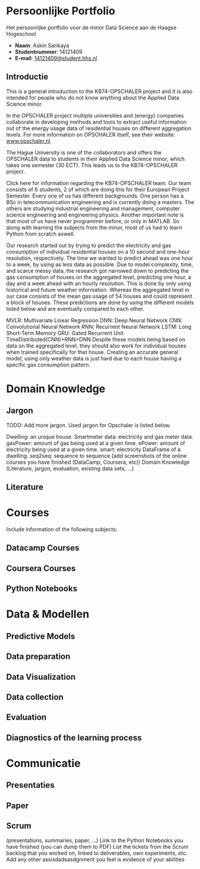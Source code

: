 <h1>Persoonlijke Portfolio</h1>

Het persoonlijke portfolio voor de minor Data Science aan de Haagse Hogeschool

* <b>Naam</b>: Askin Sarikaya
* <b>Studentnummer</b>: 14121409
* <b>E-mail</b>: 14121409@student.hhs.nl

<h2>Introductie</h2>

This is a general introduction to the KB74-OPSCHALER project and it is also intended for people who do not know anything about the Applied Data Science minor.

In the OPSCHALER project multiple universities and (energy) companies collaborate in developing methods and tools to extract useful information out of the energy usage data of residential houses on different aggregation levels. For more information on OPSCHALER itself, see their website: www.opschaler.nl.

The Hague University is one of the collaborators and offers the OPSCHALER data to students in their Applied Data Science minor, which takes one semester (30 ECT). This leads us to the KB74-OPSCHALER project.

 Click here for information regarding the KB74-OPSCHALER team.
Our team consists of 6 students, 2 of which are doing this for their European Project Semester. Every one of us has different backgrounds. One person has a BSc in telecommunication engineering and is currently doing a masters. The others are studying industrial engineering and management, computer science engineering and engineering physics. Another important note is that most of us have never programmer before, or only in MATLAB. So along with learning the subjects from the minor, most of us had to learn Python from scratch aswell.

Our research started out by trying to predict the electricity and gas consumption of individual residential houses on a 10 second and one-hour resolution, respectively. The time we wanted to predict ahead was one hour to a week, by using as less data as possible. Due to model complexity, time, and scarce messy data, the research got narrowed down to predicting the gas consumption of houses on the aggregated level, predicting one hour, a day and a week ahead with an hourly resolution. This is done by only using historical and future weather information. Whereas the aggregated level in our case consists of the mean gas usage of 54 houses and could represent a block of houses. These predictions are done by using the different models listed below and are eventually compared to each other.

MVLR: Multivariate Linear Regression
DNN: Deep Neural Network
CNN: Convolutional Neural Network
RNN: Recurrent Neural Network
LSTM: Long Short-Term Memory
GRU: Gated Recurrent Unit
TimeDistributed(CNN)+RNN+DNN
Despite these models being based on data on the aggregated level, they should also work for individual houses when trained specifically for that house. Creating an accurate general model, using only weather data is just hard due to each house having a specific gas consumption pattern.


<h1>Domain Knowledge</h1>
<h2>Jargon</h2>
 TODO: Add more jargon. 
Used jargon for Opschaler is listed below.

Dwelling: an unique house.
Smartmeter data: electricity and gas meter data.
gasPower: amount of gas being used at a given time.
ePower: amount of electricity being used at a given time.
smart: electricity DataFrame of a dwelling.
seq2seq: sequence to sequence
 (add screenshots of the online courses you have finished (DataCamp, Coursera, etc))
Domain Knowledge (Literature, jargon, evaluation, existing data sets, ...)
<h2>Literature</h2>
<h1>Courses</h1>
Include information of the following subjects:
<h2>Datacamp Courses </h2>
<h2>Coursera Courses </h2>
<h2>Python Notebooks

<h1>Data & Modellen</h1>
<h2>Predictive Models</h2>
<h2>Data preparation</h2>
<h2>Data Visualization</h2>
<h2>Data collection</h3>
<h2>Evaluation</h3>
<h2>Diagnostics of the learning process</h2>

<h1>Communicatie</h1>
<h2>Presentaties</h2>
<h2>Paper</h2>
<h2>Scrum</h2>
(presentations, summaries, paper, ...)
Link to the Python Notebooks you have finished (you can dump them to PDF)
List the tickets from the Scrum backlog that you worked on, linked to deliverables, own experiments, etc.
Add any other assisdadsasdgnment you feel is evidence of your abilities